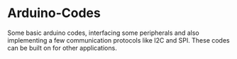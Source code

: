 # Arduino-Codes
Some basic arduino codes, interfacing some peripherals and also implementing a few communication protocols like I2C and SPI. These codes can be built on for other applications.
